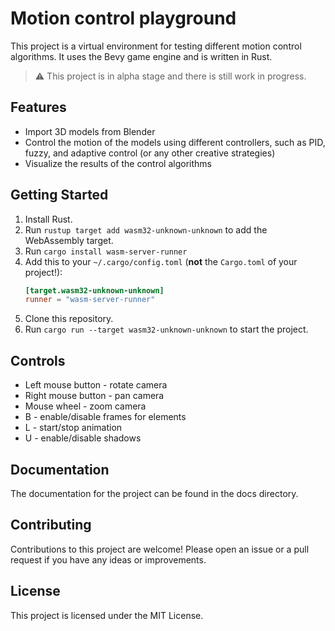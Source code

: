 # Motion control playground

This project is a virtual environment for testing different motion control algorithms. It uses the Bevy game engine and is written in Rust.

> :warning: This project is in alpha stage and there is still work in progress.

## Features
* Import 3D models from Blender
* Control the motion of the models using different controllers, such as PID, fuzzy, and adaptive control (or any other creative strategies)
* Visualize the results of the control algorithms

## Getting Started
1. Install Rust.
2. Run `rustup target add wasm32-unknown-unknown` to add the WebAssembly target.
3. Run `cargo install wasm-server-runner`
4. Add this to your `~/.cargo/config.toml` (**not** the `Cargo.toml` of your project!):
    ```toml
    [target.wasm32-unknown-unknown]
    runner = "wasm-server-runner"
    ```
5. Clone this repository.
6. Run `cargo run --target wasm32-unknown-unknown` to start the project.

## Controls
* Left mouse button - rotate camera
* Right mouse button - pan camera
* Mouse wheel - zoom camera
* B - enable/disable frames for elements
* L - start/stop animation
* U - enable/disable shadows

## Documentation
The documentation for the project can be found in the docs directory.

## Contributing
Contributions to this project are welcome! Please open an issue or a pull request if you have any ideas or improvements.

## License
This project is licensed under the MIT License.